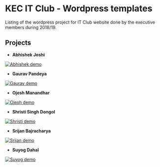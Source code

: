 # KEC IT Club - Wordpress templates

Listing of the wordpress project for IT Club website done by the executive members during 2018/19.

## Projects

+ **Abhishek Joshi**

[![Abhishek demo](https://i.imgur.com/HBgs6bN.jpg)](https://itclubkec.000webhostapp.com)

+ **Gaurav Pandeya**

[![Gaurav demo](https://i.imgur.com/HBgs6bN.jpg)](http://itedukec.ga/)

+ **Ojesh Manandhar**

[![Ojesh demo](https://i.imgur.com/4mnrlDG.png)](https://it-club-kec.000webhostapp.com/)

+ **Shristi Singh Dongol**

[![Shristi demo](https://i.imgur.com/X7Yvbv0.jpg)](https://shristisinghdongol.000webhostapp.com/)

+ **Srijan Bajracharya**

[![Srijan demo](https://i.imgur.com/w7UH8yT.jpg)](https://kecit.000webhostapp.com)

+ **Suyog Dahal**

[![Suyog demo](https://i.imgur.com/RXXlOgi.png)](https://suyogdahal46.000webhostapp.com/)








